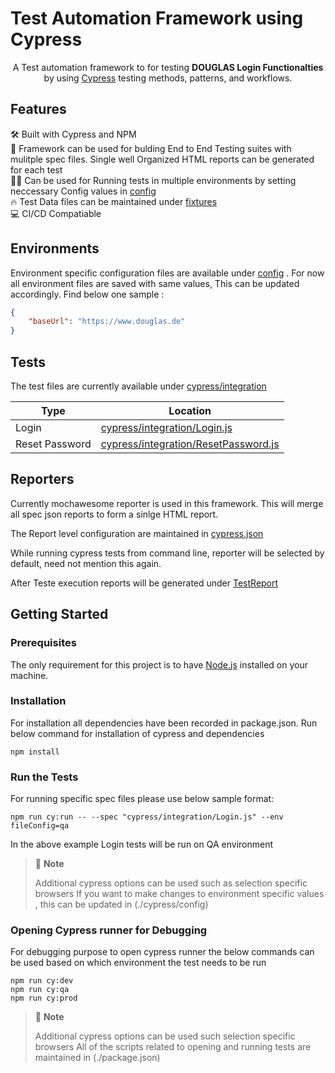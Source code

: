 # Test Automation Framework using Cypress

<p align="center">
A Test automation framework to for testing <strong>DOUGLAS Login Functionalties</strong> by using <a href="https://cypress.io">Cypress</a> testing methods, patterns, and workflows.
</p>

## Features

🛠 Built with Cypress and NPM  
🚀 Framework can be used for bulding End to End Testing suites with mulitple spec files. Single well Organized HTML reports can be generated for each test  
👮‍♂️ Can be used for Running tests in multiple environments by setting neccessary Config values in [config](./cypress/config)  
🔥 Test Data files can be maintained under [fixtures](./cypress/fixtures/)  
💻 CI/CD Compatiable  

## Environments

Environment specific configuration files are available under [config](./cypress/config) . For now all environment files are saved with same values, This can be updated accordingly. Find below one sample :

```json
{
    "baseUrl": "https://www.douglas.de"
}
```

## Tests

The test files are currently available under [cypress/integration](./cypress/integration)



| Type             | Location                                                                       |
| -----------------| ------------------------------------------------------------------------------ |
| Login            | [cypress/integration/Login.js](cypress/integration/Login.js)                   |
| Reset Password   | [cypress/integration/ResetPassword.js](cypress/integration/ResetPassword.js)   |


## Reporters

Currently mochawesome reporter is used in this framework. This will merge all spec json reports to form a sinlge HTML report.

The Report level configuration are maintained in [cypress.json](.cypress.json)

While running cypress tests from command line, reporter will be selected by default, need not mention this again.

After Teste execution reports will be generated under [TestReport](.TestReport)

## Getting Started

### Prerequisites

The only requirement for this project is to have [Node.js](https://nodejs.org/en/) installed on your machine.

### Installation

For installation all dependencies have been recorded in package.json. Run below command for installation of cypress and dependencies

```shell
npm install
```

### Run the Tests

For running specific spec files please use below sample format:

```shell
npm run cy:run -- --spec "cypress/integration/Login.js" --env fileConfig=qa
```

In the above example Login tests will be run on QA environment

> 🚩 **Note**
>
> Additional cypress options can be used such as selection specific browsers
> If you want to make changes to environment specific values , this can be updated in (./cypress/config)

### Opening Cypress runner for Debugging

For debugging purpose to open cypress runner the below commands can be used based on which environment the test needs to be run

```shell
npm run cy:dev
npm run cy:qa
npm run cy:prod
```

> 🚩 **Note**
>
> Additional cypress options can be used such selection specific browsers
> All of the scripts related to opening and running tests are maintained in (./package.json)